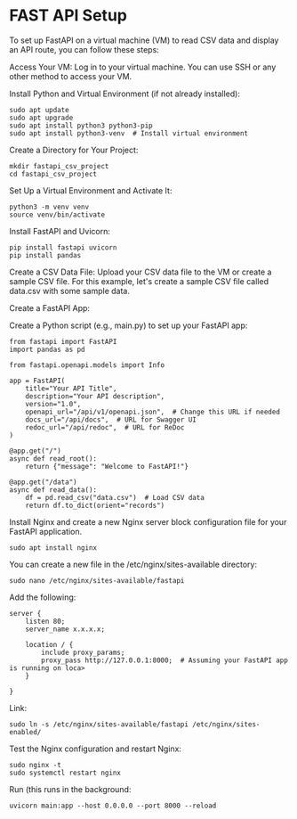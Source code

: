 # FAST API Setup

To set up FastAPI on a virtual machine (VM) to read CSV data and display an API route, you can follow these steps:

Access Your VM: Log in to your virtual machine. You can use SSH or any other method to access your VM.

Install Python and Virtual Environment (if not already installed):

```
sudo apt update
sudo apt upgrade
sudo apt install python3 python3-pip
sudo apt install python3-venv  # Install virtual environment
```

Create a Directory for Your Project:

```
mkdir fastapi_csv_project
cd fastapi_csv_project
```

Set Up a Virtual Environment and Activate It:

```
python3 -m venv venv
source venv/bin/activate
```

Install FastAPI and Uvicorn:

```
pip install fastapi uvicorn
pip install pandas
```

Create a CSV Data File: Upload your CSV data file to the VM or create a sample CSV file. For this example, let's create a sample CSV file called data.csv with some sample data.

Create a FastAPI App:

Create a Python script (e.g., main.py) to set up your FastAPI app:

```
from fastapi import FastAPI
import pandas as pd

from fastapi.openapi.models import Info

app = FastAPI(
    title="Your API Title",
    description="Your API description",
    version="1.0",
    openapi_url="/api/v1/openapi.json",  # Change this URL if needed
    docs_url="/api/docs",  # URL for Swagger UI
    redoc_url="/api/redoc",  # URL for ReDoc
)

@app.get("/")
async def read_root():
    return {"message": "Welcome to FastAPI!"}

@app.get("/data")
async def read_data():
    df = pd.read_csv("data.csv")  # Load CSV data
    return df.to_dict(orient="records")
```

Install Nginx and create a new Nginx server block configuration file for your FastAPI application. 
```
sudo apt install nginx
```

You can create a new file in the /etc/nginx/sites-available directory:

```
sudo nano /etc/nginx/sites-available/fastapi
```

Add the following:

```
server {
    listen 80;
    server_name x.x.x.x;

    location / {
        include proxy_params;
        proxy_pass http://127.0.0.1:8000;  # Assuming your FastAPI app is running on loca>
    }

}
```

Link:

```
sudo ln -s /etc/nginx/sites-available/fastapi /etc/nginx/sites-enabled/
```

Test the Nginx configuration and restart Nginx:

```
sudo nginx -t
sudo systemctl restart nginx
```

Run (this runs in the background:

```
uvicorn main:app --host 0.0.0.0 --port 8000 --reload
```
